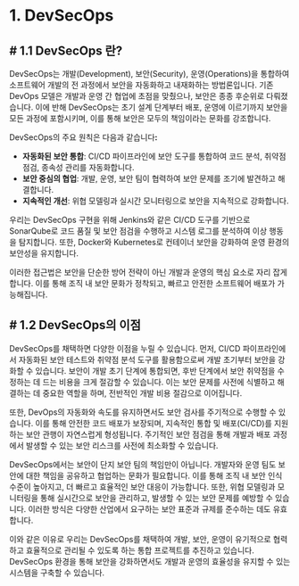 # 1. DevSecOps

## # 1.1 DevSecOps 란?

DevSecOps는 개발(Development), 보안(Security), 운영(Operations)을 통합하여 소프트웨어 개발의 전 과정에서 보안을 자동화하고 내재화하는 방법론입니다. 기존 DevOps 모델은 개발과 운영 간 협업에 초점을 맞췄으나, 보안은 종종 후순위로 다뤄졌습니다. 이에 반해 DevSecOps는 초기 설계 단계부터 배포, 운영에 이르기까지 보안을 모든 과정에 포함시키며, 이를 통해 보안은 모두의 책임이라는 문화를 강조합니다.

DevSecOps의 주요 원칙은 다음과 같습니&#xB2E4;**:**

* **자동화된 보안 통합**: CI/CD 파이프라인에 보안 도구를 통합하여 코드 분석, 취약점 점검, 종속성 관리를 자동화합니다.
* **보안 중심의 협업**: 개발, 운영, 보안 팀이 협력하여 보안 문제를 조기에 발견하고 해결합니다.
* **지속적인 개선**: 위협 모델링과 실시간 모니터링으로 보안을 지속적으로 강화합니다.

우리는 DevSecOps 구현을 위해 Jenkins와 같은 CI/CD 도구를 기반으로 SonarQube로 코드 품질 및 보안 점검을 수행하고 시스템 로그를 분석하여 이상 행동을 탐지합니다. 또한, Docker와 Kubernetes로 컨테이너 보안을 강화하여 운영 환경의 보안성을 유지합니다.

이러한 접근법은 보안을 단순한 방어 전략이 아닌 개발과 운영의 핵심 요소로 자리 잡게 합니다. 이를 통해 조직 내 보안 문화가 정착되고, 빠르고 안전한 소프트웨어 배포가 가능해집니다.



## # 1.2 DevSecOps의 이점

DevSecOps를 채택하면 다양한 이점을 누릴 수 있습니다. 먼저, CI/CD 파이프라인에서 자동화된 보안 테스트와 취약점 분석 도구를 활용함으로써 개발 초기부터 보안을 강화할 수 있습니다. 보안이 개발 초기 단계에 통합되면, 후반 단계에서 보안 취약점을 수정하는 데 드는 비용을 크게 절감할 수 있습니다. 이는 보안 문제를 사전에 식별하고 해결하는 데 중요한 역할을 하며, 전반적인 개발 비용 절감으로 이어집니다.

또한, DevOps의 자동화와 속도를 유지하면서도 보안 검사를 주기적으로 수행할 수 있습니다. 이를 통해 안전한 코드 배포가 보장되며, 지속적인 통합 및 배포(CI/CD)를 지원하는 보안 관행이 자연스럽게 형성됩니다. 주기적인 보안 점검을 통해 개발과 배포 과정에서 발생할 수 있는 보안 리스크를 사전에 최소화할 수 있습니다.

DevSecOps에서는 보안이 단지 보안 팀의 책임만이 아닙니다. 개발자와 운영 팀도 보안에 대한 책임을 공유하고 협업하는 문화가 필요합니다. 이를 통해 조직 내 보안 인식 수준이 높아지고, 더 빠르고 효율적인 보안 대응이 가능합니다. 또한, 위협 모델링과 모니터링을 통해 실시간으로 보안을 관리하고, 발생할 수 있는 보안 문제를 예방할 수 있습니다. 이러한 방식은 다양한 산업에서 요구하는 보안 표준과 규제를 준수하는 데도 유효합니다.

이와 같은 이유로 우리는 DevSecOps를 채택하여 개발, 보안, 운영이 유기적으로 협력하고 효율적으로 관리될 수 있도록 하는 통합 프로젝트를 추진하고 있습니다. DevSecOps 환경을 통해 보안을 강화하면서도 개발과 운영의 효율성을 유지할 수 있는 시스템을 구축할 수 있습니다.
